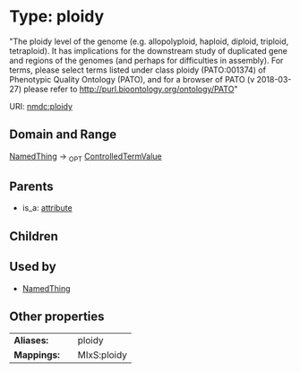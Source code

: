 
# Type: ploidy


"The ploidy level of the genome (e.g. allopolyploid, haploid, diploid, triploid, tetraploid). It has implications for the downstream study of duplicated gene and regions of the genomes (and perhaps for difficulties in assembly). For terms, please select terms listed under class ploidy (PATO:001374) of Phenotypic Quality Ontology (PATO), and for a browser of PATO (v 2018-03-27) please refer to http://purl.bioontology.org/ontology/PATO"

URI: [nmdc:ploidy](https://microbiomedata/meta/ploidy)


## Domain and Range

[NamedThing](NamedThing.md) ->  <sub>OPT</sub> [ControlledTermValue](ControlledTermValue.md)

## Parents

 *  is_a: [attribute](attribute.md)

## Children


## Used by

 * [NamedThing](NamedThing.md)

## Other properties

|  |  |  |
| --- | --- | --- |
| **Aliases:** | | ploidy |
| **Mappings:** | | MIxS:ploidy |

